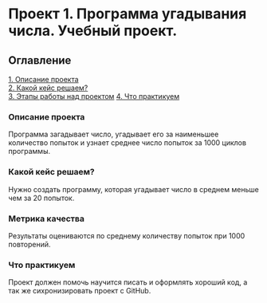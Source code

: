 # Проект 1. Программа угадывания числа. Учебный проект.

## Оглавление  
[1. Описание проекта](.README.md#Описание-проекта)  
[2. Какой кейс решаем?](.README.md#Какой-кейс-решаем)  
[3. Этапы работы над проектом](.README.md#Метрика-качества)
[4. Что практикуем](.README.md#Что-практикуем)


### Описание проекта    
Программа загадывает число, угадывает его за наименьшее количество попыток и узнает среднее число попыток за 1000 циклов программы.

### Какой кейс решаем?    
Нужно создать программу, которая угадывает число в среднем меньше чем за 20 попыток.

### Метрика качества     
Результаты оцениваются по среднему количеству попыток при 1000 повторений.

### Что практикуем   
Проект должен помочь научится писать и оформлять хороший код, а так же cихронизировать проект c GitHub.